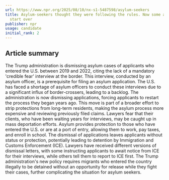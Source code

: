 ```yaml
---
url: https://www.npr.org/2025/08/10/nx-s1-5487598/asylum-seekers
title: Asylum-seekers thought they were following the rules. Now some are told to
  start over
publisher: npr
usage: candidate
initial_rank: 2
---
```

## Article summary
The Trump administration is dismissing asylum cases of applicants who entered the U.S. between 2019 and 2022, citing the lack of a mandatory 'credible fear' interview at the border. This interview, conducted by an asylum officer, is a prerequisite for filing an asylum application. The U.S. has faced a shortage of asylum officers to conduct these interviews due to a significant influx of border-crossers, leading to a backlog. The administration is now dismissing applications, forcing applicants to restart the process they began years ago. This move is part of a broader effort to strip protections from long-term residents, making the asylum process more expensive and reviewing previously filed claims. Lawyers fear that their clients, who have been waiting years for interviews, may be caught up in mass deportation efforts. Asylum provides protection to those who have entered the U.S. or are at a port of entry, allowing them to work, pay taxes, and enroll in school. The dismissal of applications leaves applicants without status or protection, potentially leading to detention by Immigration and Customs Enforcement (ICE). Lawyers have received different versions of dismissal letters, with some instructing applicants to await notice from ICE for their interviews, while others tell them to report to ICE first. The Trump administration's new policy requires migrants who entered the country illegally to be detained without an opportunity for release while they fight their cases, further complicating the situation for asylum seekers.
